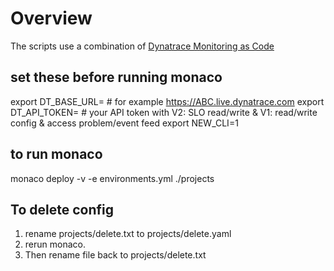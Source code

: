 # Overview

The scripts use a combination of [Dynatrace Monitoring as Code](https://github.com/dynatrace-oss/dynatrace-monitoring-as-code)

## set these before running monaco
export DT_BASE_URL=     # for example https://ABC.live.dynatrace.com
export DT_API_TOKEN=    # your API token with V2: SLO read/write & V1: read/write config & access problem/event feed
export NEW_CLI=1

## to run monaco
monaco deploy -v -e environments.yml ./projects

## To delete config

1. rename projects/delete.txt to projects/delete.yaml 
1. rerun monaco.  
1. Then rename file back to projects/delete.txt